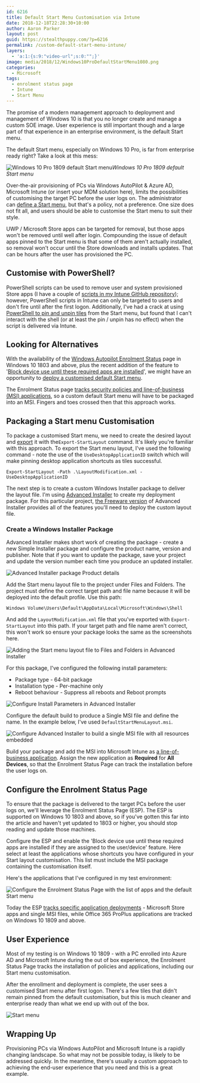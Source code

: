```yaml
---
id: 6216
title: Default Start Menu Customisation via Intune
date: 2018-12-18T22:28:30+10:00
author: Aaron Parker
layout: post
guid: https://stealthpuppy.com/?p=6216
permalink: /custom-default-start-menu-intune/
layers:
  - 'a:1:{s:9:"video-url";s:0:"";}'
image: media/2018/12/Windows10ProDefaultStartMenu1080.png
categories:
  - Microsoft
tags:
  - enrolment status page
  - Intune
  - Start Menu
---
```

The promise of a modern management approach to deployment and management of Windows 10 is that you no longer create and manage a custom SOE image. User experience is still important though and a large part of that experience in an enterprise environment, is the default Start menu.

The default Start menu, especially on Windows 10 Pro, is far from enterprise ready right? Take a look at this mess:

![Windows 10 Pro 1809 default Start menu]({{site.baseurl}}/media/2018/12/StartMenu.png)*Windows 10 Pro 1809 default Start menu*

Over-the-air provisioning of PCs via Windows AutoPilot & Azure AD, Microsoft Intune (or insert your MDM solution here), limits the possibilities of customising the target PC before the user logs on. The administrator can [define a Start menu](https://docs.microsoft.com/en-us/windows/configuration/customize-windows-10-start-screens-by-using-mobile-device-management), but that's a policy, not a preference. One size does not fit all, and users should be able to customise the Start menu to suit their style. 

UWP / Microsoft Store apps can be targeted for removal, but those apps won't be removed until well after login. Compounding the issue of default apps pinned to the Start menu is that some of them aren't actually installed, so removal won't occur until the Store downloads and installs updates. That can be hours after the user has provisioned the PC.

## Customise with PowerShell?

PowerShell scripts can be used to remove user and system provisioned Store apps (I have a couple of [scripts in my Intune GitHub repository](https://github.com/aaronparker/Intune/tree/master/Appx-Apps)); however, PowerShell scripts in Intune can only be targeted to users and don't fire until after the first logon. Additionally, I've had a crack at using [PowerShell to pin and unpin tiles](https://github.com/aaronparker/Intune/blob/master/Start-Menu/PinStartMenuTile.ps1) from the Start menu, but found that I can't interact with the shell (or at least the pin / unpin has no effect) when the script is delivered via Intune.

## Looking for Alternatives

With the availability of the [Windows Autopilot Enrolment Status](https://docs.microsoft.com/en-us/windows/deployment/windows-autopilot/enrollment-status) page in Windows 10 1803 and above, plus the recent addition of the feature to '[Block device use until these required apps are installed](https://docs.microsoft.com/en-us/intune/windows-enrollment-status#block-access-to-a-device-until-a-specific-application-is-installed)', we might have an opportunity to [deploy a customised default Start menu](https://docs.microsoft.com/en-us/windows/configuration/customize-and-export-start-layout).

The Enrolment Status page [tracks security policies and line-of-business (MSI) applications](https://docs.microsoft.com/en-us/intune/windows-enrollment-status#enrollment-status-page-tracking-information), so a custom default Start menu will have to be packaged into an MSI. Fingers and toes crossed then that this approach works.

## Packaging a Start menu Customisation

To package a customised Start menu, we need to create the desired layout and [export](https://docs.microsoft.com/en-us/powershell/module/startlayout/export-startlayout?view=win10-ps) it with the`Export-StartLayout` command. It's likely you're familiar with this approach. To export the Start menu layout, I've used the following command - note the use of the `UseDesktopApplicationID` switch which will make pinning desktop application shortcuts as tiles successful.

`Export-StartLayout -Path .\LayoutModification.xml -UseDesktopApplicationID`

The next step is to create a custom Windows Installer package to deliver the layout file. I'm using [Advanced Installer](https://www.advancedinstaller.com/) to create my deployment package. For this particular project, [the Freeware version](https://www.advancedinstaller.com/top-freeware-features.html) of Advanced Installer provides all of the features you'll need to deploy the custom layout file.

### Create a Windows Installer Package

Advanced Installer makes short work of creating the package - create a new Simple Installer package and configure the product name, version and publisher. Note that if you want to update the package, save your project and update the version number each time you produce an updated installer.

![Advanced Installer package Product details]({{site.baseurl}}/media/2018/12/AdvancedInstaller01-ProductDetails.png)

Add the Start menu layout file to the project under Files and Folders. The project must define the correct target path and file name because it will be deployed into the default profile. Use this path:

`Windows Volume\Users\Default\AppData\Local\Microsoft\Windows\Shell`

And add the `LayoutModification.xml` file that you've exported with `Export-StartLayout` into this path. If your target path and file name aren't correct, this won't work so ensure your package looks the same as the screenshots here.

![Adding the Start menu layout file to Files and Folders in Advanced Installer]({{site.baseurl}}/media/2018/12/AdvancedInstaller02-FilesFolders.png)

For this package, I've configured the following install parameters:

  * Package type - 64-bit package
  * Installation type - Per-machine only
  * Reboot behaviour - Suppress all reboots and Reboot prompts

![Configure Install Parameters in Advanced Installer]({{site.baseurl}}/media/2018/12/AdvancedInstaller02a-InstallParameters.png)

Configure the default build to produce a Single MSI file and define the name. In the example below, I've used `DefaultStartMenuLayout.msi`.

![Configure Advanced Installer to build a single MSI file with all resources embedded]({{site.baseurl}}/media/2018/12/AdvancedInstaller03-Builds.png)

Build your package and add the MSI into Microsoft Intune as [a line-of-business application](https://docs.microsoft.com/en-us/intune/lob-apps-windows). Assign the new application as **Required** for **All Devices**, so that the Enrolment Status Page can track the installation before the user logs on.

## Configure the Enrolment Status Page

To ensure that the package is delivered to the target PCs before the user logs on, we'll leverage the Enrolment Status Page (ESP). The ESP is supported on Windows 10 1803 and above, so if you've gotten this far into the article and haven't yet updated to 1803 or higher, you should stop reading and update those machines.

Configure the ESP and enable the 'Block device use until these required apps are installed if they are assigned to the user/device' feature. Here select at least the applications whose shortcuts you have configured in your Start layout customisation. This list must include the MSI package containing the customisation itself.

Here's the applications that I've configured in my test environment:

![Configure the Enrolment Status Page with the list of apps and the default Start menu]({{site.baseurl}}/media/2018/12/EnrollmentStatusPage.png)

Today the ESP [tracks specific application deployments](https://docs.microsoft.com/en-us/windows/deployment/windows-autopilot/enrollment-status) - Microsoft Store apps and single MSI files, while Office 365 ProPlus applications are tracked on Windows 10 1809 and above.

## User Experience

Most of my testing is on Windows 10 1809 - with a PC enrolled into Azure AD and Microsoft Intune during the out of box experience, the Enrolment Status Page tracks the installation of policies and applications, including our Start menu customisation. 

After the enrollment and deployment is complete, the user sees a customised Start menu after first logon. There's a few tiles that didn't remain pinned from the default customisation, but this is much cleaner and enterprise ready than what we end up with out of the box.

![Start menu]({{site.baseurl}}/media/2018/12/UserDeployment-StartMenu.png)

## Wrapping Up

Provisioning PCs via Windows AutoPilot and Microsoft Intune is a rapidly changing landscape. So what may not be possible today, is likely to be addressed quickly. In the meantime, there's usually a custom approach to achieving the end-user experience that you need and this is a great example.
